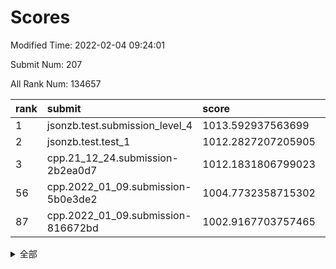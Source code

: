 # Scores

Modified Time: 2022-02-04 09:24:01

Submit Num: 207

All Rank Num: 134657

| rank |               submit               |       score        |       sigma        | pk_num |
| :--- | :--------------------------------- | :----------------- | :----------------- | :----- |
| 1    | jsonzb.test.submission_level_4     | 1013.592937563699  | 0.7989613087943244 | 2603   |
| 2    | jsonzb.test.test_1                 | 1012.2827207205905 | 0.7814780265417011 | 2600   |
| 3    | cpp.21_12_24.submission-2b2ea0d7   | 1012.1831806799023 | 0.7904898572180489 | 2604   |
| 56   | cpp.2022_01_09.submission-5b0e3de2 | 1004.7732358715302 | 0.7228759907487451 | 2601   |
| 87   | cpp.2022_01_09.submission-816672bd | 1002.9167703757465 | 0.7111669937951262 | 2603   |


<details>
<summary>全部</summary>

| rank |                 submit                 |       score        |       sigma        | pk_num |
| :--- | :------------------------------------- | :----------------- | :----------------- | :----- |
| 1    | jsonzb.test.submission_level_4         | 1013.592937563699  | 0.7989613087943244 | 2603   |
| 2    | jsonzb.test.test_1                     | 1012.2827207205905 | 0.7814780265417011 | 2600   |
| 3    | cpp.21_12_24.submission-2b2ea0d7       | 1012.1831806799023 | 0.7904898572180489 | 2604   |
| 4    | gobigger.level_3.submission_level_3_3  | 1011.8247613826381 | 0.7881313081865426 | 2601   |
| 5    | gobigger.level_3.submission_level_3_16 | 1011.7442916802135 | 0.7923171831318196 | 2611   |
| 6    | gobigger.level_3.submission_level_3_14 | 1011.73540645827   | 0.7799792485823318 | 2605   |
| 7    | gobigger.level_3.submission_level_3_37 | 1011.6837457773274 | 0.793246359413202  | 2605   |
| 8    | gobigger.level_3.submission_level_3_46 | 1011.6419907898439 | 0.7681009982203943 | 2612   |
| 9    | gobigger.level_3.submission_level_3_26 | 1011.5052187690249 | 0.7885347411049294 | 2594   |
| 10   | gobigger.level_3.submission_level_3_15 | 1010.9064510000419 | 0.7648580054470633 | 2598   |
| 11   | gobigger.level_3.submission_level_3_38 | 1010.9021398793017 | 0.7617147708933729 | 2597   |
| 12   | gobigger.level_3.submission_level_3_49 | 1010.893011583893  | 0.7642305916402327 | 2598   |
| 13   | gobigger.level_3.submission_level_3_19 | 1010.8388406328459 | 0.7643288935201193 | 2605   |
| 14   | gobigger.level_3.submission_level_3_48 | 1010.7882042397817 | 0.7612953631020949 | 2602   |
| 15   | gobigger.level_3.submission_level_3_34 | 1010.7620029632718 | 0.7779296968683013 | 2593   |
| 16   | gobigger.level_3.submission_level_3_29 | 1010.7009581956303 | 0.7766917924713319 | 2601   |
| 17   | gobigger.level_3.submission_level_3_8  | 1010.6993866611641 | 0.758666634129689  | 2599   |
| 18   | gobigger.level_3.submission_level_3_6  | 1010.6560029684254 | 0.7761659114670468 | 2601   |
| 19   | gobigger.level_3.submission_level_3_40 | 1010.4330089598167 | 0.7677835812944439 | 2600   |
| 20   | gobigger.level_3.submission_level_3_18 | 1010.3456821967965 | 0.7534522816803707 | 2604   |
| 21   | gobigger.level_3.submission_level_3_23 | 1010.3334730111703 | 0.7747182575135173 | 2606   |
| 22   | gobigger.level_3.submission_level_3_21 | 1010.3311707726693 | 0.7673012411546546 | 2604   |
| 23   | gobigger.level_3.submission_level_3_9  | 1010.2911399051985 | 0.7347115271826751 | 2604   |
| 24   | gobigger.level_3.submission_level_3_0  | 1010.2444952191199 | 0.7732338829558204 | 2601   |
| 25   | gobigger.level_3.submission_level_3_39 | 1010.2212553431385 | 0.7554739132925808 | 2603   |
| 26   | gobigger.level_3.submission_level_3_25 | 1010.1260459093668 | 0.7523554587269989 | 2600   |
| 27   | gobigger.level_3.submission_level_3_17 | 1010.0898277694042 | 0.7624000998627656 | 2604   |
| 28   | gobigger.level_3.submission_level_3_41 | 1010.0263017159542 | 0.7462728810116572 | 2603   |
| 29   | gobigger.level_3.submission_level_3_32 | 1009.9387389559428 | 0.7538375085030701 | 2606   |
| 30   | gobigger.level_3.submission_level_3_42 | 1009.8618505250594 | 0.7439381244755776 | 2601   |
| 31   | gobigger.level_3.submission_level_3_45 | 1009.8410805563324 | 0.746704169187447  | 2607   |
| 32   | gobigger.level_3.submission_level_3_31 | 1009.8320681590543 | 0.7571935630605554 | 2604   |
| 33   | gobigger.level_3.submission_level_3_11 | 1009.8268064315913 | 0.7539645834003182 | 2600   |
| 34   | gobigger.level_3.submission_level_3_5  | 1009.8092371585496 | 0.7432340360229241 | 2601   |
| 35   | gobigger.level_3.submission_level_3_10 | 1009.7451860936512 | 0.7786478322780738 | 2606   |
| 36   | gobigger.level_3.submission_level_3_1  | 1009.7342268243384 | 0.7627886220845013 | 2603   |
| 37   | gobigger.level_3.submission_level_3_35 | 1009.6893316530264 | 0.7611319861884106 | 2602   |
| 38   | gobigger.level_3.submission_level_3_20 | 1009.6171391310343 | 0.784003595606754  | 2598   |
| 39   | gobigger.level_3.submission_level_3_7  | 1009.4456085237478 | 0.7615991925559743 | 2603   |
| 40   | gobigger.level_3.submission_level_3_30 | 1009.4313388990638 | 0.7491925009070435 | 2607   |
| 41   | gobigger.level_3.submission_level_3_12 | 1009.3926276244922 | 0.7666002947077655 | 2605   |
| 42   | gobigger.level_3.submission_level_3_27 | 1009.3875537972226 | 0.7652127425314784 | 2601   |
| 43   | gobigger.level_3.submission_level_3_36 | 1009.3396708085825 | 0.7744680329190612 | 2603   |
| 44   | gobigger.level_3.submission_level_3_22 | 1009.278213367104  | 0.7590178120415232 | 2607   |
| 45   | gobigger.level_3.submission_level_3_4  | 1009.203438663837  | 0.7512525583872887 | 2599   |
| 46   | gobigger.level_3.submission_level_3_24 | 1008.9969259202429 | 0.729957799168131  | 2601   |
| 47   | gobigger.level_3.submission_level_3_44 | 1008.9317974938847 | 0.7676573521359507 | 2599   |
| 48   | gobigger.level_3.submission_level_3_2  | 1008.8621547327989 | 0.7458674066554326 | 2603   |
| 49   | gobigger.level_3.submission_level_3_47 | 1008.8378608377577 | 0.7519746018556801 | 2597   |
| 50   | gobigger.level_3.submission_level_3_33 | 1008.6729216701651 | 0.7440560174094489 | 2599   |
| 51   | gobigger.level_3.submission_level_3_13 | 1008.639233037186  | 0.7300011967068977 | 2603   |
| 52   | gobigger.level_3.submission_level_3_28 | 1008.6062645380914 | 0.746162912749251  | 2600   |
| 53   | gobigger.level_3.submission_level_3_43 | 1008.3065041701199 | 0.7232100264502808 | 2604   |
| 54   | gobigger.level_1.submission_level_1_18 | 1004.9108779847246 | 0.7320761421171491 | 2602   |
| 55   | gobigger.level_1.submission_level_1_27 | 1004.8039355206347 | 0.7167023035744124 | 2607   |
| 56   | cpp.2022_01_09.submission-5b0e3de2     | 1004.7732358715302 | 0.7228759907487451 | 2601   |
| 57   | gobigger.level_1.submission_level_1_45 | 1004.5185298502478 | 0.7120411355491121 | 2603   |
| 58   | gobigger.level_1.submission_level_1_3  | 1004.2988725280965 | 0.715100017499162  | 2606   |
| 59   | gobigger.level_1.submission_level_1_43 | 1004.2968918919978 | 0.7183988792938116 | 2604   |
| 60   | gobigger.level_1.submission_level_1_15 | 1004.2074942452732 | 0.7163278318916412 | 2607   |
| 61   | gobigger.level_1.submission_level_1_35 | 1004.1574057965641 | 0.7354850253639452 | 2603   |
| 62   | gobigger.level_1.submission_level_1_14 | 1004.1320960789764 | 0.7171600843435452 | 2605   |
| 63   | gobigger.level_1.submission_level_1_5  | 1004.0836754023507 | 0.7143049072175679 | 2605   |
| 64   | gobigger.level_1.submission_level_1_25 | 1004.0737729255411 | 0.7151049437004998 | 2601   |
| 65   | gobigger.level_1.submission_level_1_6  | 1003.9737386780076 | 0.7207086562043953 | 2606   |
| 66   | gobigger.level_1.submission_level_1_31 | 1003.9352113256256 | 0.7150123650353134 | 2605   |
| 67   | gobigger.level_1.submission_level_1_49 | 1003.8781656702644 | 0.7270946122375198 | 2600   |
| 68   | gobigger.level_1.submission_level_1_32 | 1003.8554074886297 | 0.7171543992959261 | 2603   |
| 69   | gobigger.level_1.submission_level_1_48 | 1003.8317437786528 | 0.7154633330321769 | 2604   |
| 70   | gobigger.level_1.submission_level_1_4  | 1003.7989136352647 | 0.7187426407393422 | 2597   |
| 71   | gobigger.level_1.submission_level_1_40 | 1003.7198089725912 | 0.7071636046355055 | 2603   |
| 72   | gobigger.level_1.submission_level_1_11 | 1003.6517384515465 | 0.7162207174039059 | 2605   |
| 73   | gobigger.level_1.submission_level_1_42 | 1003.58906620557   | 0.7201796835295569 | 2607   |
| 74   | gobigger.level_1.submission_level_1_9  | 1003.5872419171036 | 0.7215056907987948 | 2596   |
| 75   | gobigger.level_1.submission_level_1_21 | 1003.571425205271  | 0.70658100799461   | 2604   |
| 76   | gobigger.level_1.submission_level_1_8  | 1003.4455385156537 | 0.7127902272186901 | 2599   |
| 77   | gobigger.level_1.submission_level_1_7  | 1003.4107048562612 | 0.7012243752170086 | 2603   |
| 78   | gobigger.level_1.submission_level_1_37 | 1003.404186646301  | 0.7162969296870415 | 2607   |
| 79   | gobigger.level_1.submission_level_1_38 | 1003.3980687278939 | 0.7054331799896162 | 2600   |
| 80   | gobigger.level_1.submission_level_1_23 | 1003.3833792322577 | 0.7226380073937796 | 2603   |
| 81   | gobigger.level_1.submission_level_1_2  | 1003.3753060737956 | 0.7071935832760571 | 2601   |
| 82   | gobigger.level_1.submission_level_1_19 | 1003.3543145162851 | 0.7206524716996408 | 2599   |
| 83   | gobigger.level_1.submission_level_1_36 | 1003.2986485461646 | 0.7149089395763779 | 2601   |
| 84   | gobigger.level_1.submission_level_1_22 | 1003.1535403474045 | 0.7267197865901945 | 2606   |
| 85   | gobigger.level_1.submission_level_1_34 | 1003.0946984873708 | 0.7079178800959209 | 2606   |
| 86   | gobigger.level_1.submission_level_1_39 | 1003.0845791859499 | 0.720479867766683  | 2602   |
| 87   | cpp.2022_01_09.submission-816672bd     | 1002.9167703757465 | 0.7111669937951262 | 2603   |
| 88   | gobigger.level_1.submission_level_1_16 | 1002.853235063827  | 0.7057335336182183 | 2598   |
| 89   | gobigger.level_1.submission_level_1_12 | 1002.8102912382107 | 0.7140756116568365 | 2600   |
| 90   | gobigger.level_1.submission_level_1_1  | 1002.7363702670308 | 0.7099159034405131 | 2598   |
| 91   | gobigger.level_1.submission_level_1_24 | 1002.7073964691097 | 0.7308371352293207 | 2598   |
| 92   | gobigger.level_1.submission_level_1_20 | 1002.6763568059745 | 0.6982223519823963 | 2598   |
| 93   | gobigger.level_1.submission_level_1_47 | 1002.5497515290061 | 0.7221840155894267 | 2605   |
| 94   | gobigger.level_1.submission_level_1_26 | 1002.5336396016887 | 0.7084038260262853 | 2602   |
| 95   | gobigger.level_1.submission_level_1_44 | 1002.4992742921676 | 0.7118631721416613 | 2603   |
| 96   | gobigger.level_1.submission_level_1_10 | 1002.3232749397896 | 0.7108864085949338 | 2604   |
| 97   | gobigger.level_1.submission_level_1_41 | 1002.1594130772494 | 0.7188188234993794 | 2606   |
| 98   | gobigger.level_1.submission_level_1_29 | 1002.083728761067  | 0.712924146593839  | 2603   |
| 99   | gobigger.level_1.submission_level_1_28 | 1001.9968033492386 | 0.7129264911377704 | 2598   |
| 100  | gobigger.level_1.submission_level_1_17 | 1001.8121827350803 | 0.7199594141173544 | 2602   |
| 101  | gobigger.level_1.submission_level_1_33 | 1001.8113446299928 | 0.7114928019450869 | 2603   |
| 102  | gobigger.level_1.submission_level_1_46 | 1001.7754289336177 | 0.714311557742437  | 2600   |
| 103  | gobigger.level_1.submission_level_1_30 | 1001.6831929248035 | 0.721281172301716  | 2601   |
| 104  | gobigger.level_1.submission_level_1_0  | 1001.5684713088413 | 0.7126574532233803 | 2608   |
| 105  | gobigger.level_1.submission_level_1_13 | 1001.4827619295963 | 0.7051532413764774 | 2600   |
| 106  | gobigger.random.submission_random_7    | 997.9482414652468  | 0.6973924600182252 | 2603   |
| 107  | gobigger.random.submission_random_10   | 997.6543017660031  | 0.708003526819405  | 2601   |
| 108  | gobigger.random.submission_random_1    | 997.4666996350544  | 0.7170335410374723 | 2597   |
| 109  | gobigger.random.submission_random_18   | 997.0475536026266  | 0.7147493167924641 | 2598   |
| 110  | gobigger.random.submission_random_11   | 996.9843455420453  | 0.7010908631713254 | 2604   |
| 111  | gobigger.random.submission_random_32   | 996.9130321932222  | 0.6995165308075453 | 2606   |
| 112  | gobigger.random.submission_random_47   | 996.9036425305425  | 0.7065041457583227 | 2601   |
| 113  | gobigger.random.submission_random_3    | 996.8043893716981  | 0.7068906081528358 | 2603   |
| 114  | gobigger.random.submission_random_49   | 996.7410915875464  | 0.7197914206280663 | 2602   |
| 115  | gobigger.random.submission_random_36   | 996.7074582349744  | 0.7165627789376958 | 2604   |
| 116  | gobigger.random.submission_random_19   | 996.6799145633983  | 0.7133117612112914 | 2606   |
| 117  | gobigger.random.submission_random_22   | 996.5643341975901  | 0.7071610754182986 | 2600   |
| 118  | gobigger.random.submission_random_15   | 996.5492228473515  | 0.7244932219832014 | 2602   |
| 119  | gobigger.random.submission_random_37   | 996.5329128000051  | 0.7221574040621126 | 2605   |
| 120  | gobigger.random.submission_random_2    | 996.522372963689   | 0.7143386954223166 | 2602   |
| 121  | gobigger.random.submission_random_44   | 996.4663490204676  | 0.7031850995217982 | 2607   |
| 122  | gobigger.random.submission_random_13   | 996.165461406253   | 0.7164099232708601 | 2600   |
| 123  | gobigger.random.submission_random_48   | 996.0554705239906  | 0.7120411731746358 | 2602   |
| 124  | gobigger.random.submission_random_25   | 996.0267915708539  | 0.7088464881183715 | 2602   |
| 125  | gobigger.random.submission_random_28   | 995.9899943815553  | 0.7258514891209404 | 2596   |
| 126  | gobigger.random.submission_random_23   | 995.9256365837907  | 0.713878588146276  | 2605   |
| 127  | gobigger.random.submission_random_6    | 995.869535918605   | 0.7072955835862923 | 2598   |
| 128  | gobigger.random.submission_random_16   | 995.8573137483505  | 0.7146925451984089 | 2609   |
| 129  | gobigger.random.submission_random_41   | 995.7902968837591  | 0.7034658513606191 | 2603   |
| 130  | gobigger.random.submission_random_38   | 995.7818345050501  | 0.7097967766182421 | 2604   |
| 131  | gobigger.random.submission_random_14   | 995.759898174516   | 0.7067570131923198 | 2604   |
| 132  | gobigger.random.submission_random_35   | 995.7323160324253  | 0.7100137569138277 | 2605   |
| 133  | gobigger.random.submission_random_29   | 995.6330611044458  | 0.705848086356092  | 2601   |
| 134  | gobigger.random.submission_random_4    | 995.6262647545465  | 0.7027659853132054 | 2596   |
| 135  | gobigger.random.submission_random_31   | 995.620390265929   | 0.711358226216905  | 2598   |
| 136  | gobigger.random.submission_random_9    | 995.5991571452522  | 0.7152932886458213 | 2601   |
| 137  | gobigger.random.submission_random_43   | 995.596748133613   | 0.7073800620668995 | 2605   |
| 138  | gobigger.random.submission_random_8    | 995.5529669657318  | 0.7080213242153588 | 2601   |
| 139  | gobigger.random.submission_random_5    | 995.4221213776387  | 0.7208349008324261 | 2597   |
| 140  | gobigger.random.submission_random_21   | 995.3810164502946  | 0.7126945610579882 | 2599   |
| 141  | gobigger.random.submission_random_30   | 995.2548492844601  | 0.7317969292887965 | 2601   |
| 142  | gobigger.random.submission_random_24   | 995.2497055324457  | 0.721012797903249  | 2601   |
| 143  | gobigger.random.submission_random_12   | 995.2200231823831  | 0.7154492749744006 | 2606   |
| 144  | gobigger.random.submission_random_17   | 995.082475729902   | 0.720765598726184  | 2605   |
| 145  | gobigger.random.submission_random_20   | 995.0523549185556  | 0.7182331811444291 | 2604   |
| 146  | gobigger.random.submission_random_0    | 995.0515154459663  | 0.7174747160464536 | 2601   |
| 147  | gobigger.random.submission_random_40   | 995.0504869122935  | 0.7036863417012387 | 2602   |
| 148  | gobigger.random.submission_random_26   | 995.0437931338236  | 0.7228693081838979 | 2607   |
| 149  | gobigger.random.submission_random_42   | 995.0017878572083  | 0.7285794780197495 | 2604   |
| 150  | gobigger.random.submission_random_27   | 995.0016526770735  | 0.7137995886888846 | 2600   |
| 151  | gobigger.random.submission_random_33   | 994.7942995909895  | 0.7092023443249243 | 2603   |
| 152  | gobigger.random.submission_random_39   | 994.7712020974426  | 0.7055030834125811 | 2600   |
| 153  | gobigger.random.submission_random_46   | 994.7001126847584  | 0.7201099179465564 | 2603   |
| 154  | gobigger.random.submission_random_45   | 994.5352246388813  | 0.7333487695124029 | 2605   |
| 155  | gobigger.random.submission_random_34   | 994.5130085894353  | 0.701834987126888  | 2604   |
| 156  | gobigger.level_2.submission_level_2_13 | 993.8272704955339  | 0.7331211277466462 | 2599   |
| 157  | gobigger.level_2.submission_level_2_42 | 993.777434319671   | 0.7454248110020998 | 2607   |
| 158  | gobigger.level_2.submission_level_2_21 | 993.5894548104461  | 0.7391210996763813 | 2602   |
| 159  | gobigger.level_2.submission_level_2_1  | 993.4635733536927  | 0.7454577001555818 | 2606   |
| 160  | gobigger.level_2.submission_level_2_47 | 993.4634651500625  | 0.7334070101946477 | 2605   |
| 161  | gobigger.level_2.submission_level_2_27 | 993.4069192347667  | 0.7619956854638249 | 2594   |
| 162  | gobigger.level_2.submission_level_2_6  | 993.3774826266845  | 0.7337102705425415 | 2607   |
| 163  | gobigger.level_2.submission_level_2_46 | 993.3768344530213  | 0.7407951858957451 | 2604   |
| 164  | gobigger.level_2.submission_level_2_23 | 993.2483674288289  | 0.7566430838058685 | 2600   |
| 165  | gobigger.level_2.submission_level_2_4  | 993.2138338113517  | 0.7307506301967392 | 2603   |
| 166  | gobigger.level_2.submission_level_2_14 | 993.0608636371433  | 0.7367782611144453 | 2603   |
| 167  | gobigger.level_2.submission_level_2_28 | 992.9935090330941  | 0.7501340503683436 | 2606   |
| 168  | gobigger.level_2.submission_level_2_17 | 992.9338689418984  | 0.7218393101068507 | 2602   |
| 169  | gobigger.level_2.submission_level_2_41 | 992.8104721561083  | 0.7420283897457582 | 2598   |
| 170  | gobigger.level_2.submission_level_2_7  | 992.7856208334761  | 0.7485800815542587 | 2599   |
| 171  | gobigger.level_2.submission_level_2_2  | 992.7549570222519  | 0.7502925002757594 | 2610   |
| 172  | gobigger.level_2.submission_level_2_37 | 992.6189290434797  | 0.7344921465960804 | 2598   |
| 173  | gobigger.level_2.submission_level_2_18 | 992.5751117026016  | 0.7255088842747003 | 2601   |
| 174  | gobigger.level_2.submission_level_2_0  | 992.3526662931304  | 0.7541467206906407 | 2599   |
| 175  | gobigger.level_2.submission_level_2_40 | 992.2947991340477  | 0.7529966786392616 | 2602   |
| 176  | gobigger.level_2.submission_level_2_9  | 992.2562841049777  | 0.761292121504258  | 2603   |
| 177  | gobigger.level_2.submission_level_2_25 | 992.223631777621   | 0.7443654683359832 | 2602   |
| 178  | gobigger.level_2.submission_level_2_39 | 992.1736497305304  | 0.7363661448112704 | 2597   |
| 179  | gobigger.level_2.submission_level_2_10 | 992.1574837565453  | 0.7381086769182593 | 2601   |
| 180  | gobigger.level_2.submission_level_2_16 | 992.1412742854716  | 0.7316168133425925 | 2600   |
| 181  | gobigger.level_2.submission_level_2_33 | 991.969372515801   | 0.7420790167307785 | 2605   |
| 182  | gobigger.level_2.submission_level_2_8  | 991.8089231959145  | 0.7468149894972845 | 2603   |
| 183  | gobigger.level_2.submission_level_2_38 | 991.7528077961244  | 0.7632486119960529 | 2603   |
| 184  | gobigger.level_2.submission_level_2_45 | 991.656732165444   | 0.7472438686687859 | 2599   |
| 185  | gobigger.level_2.submission_level_2_48 | 991.5978885384884  | 0.7502917067488574 | 2601   |
| 186  | gobigger.level_2.submission_level_2_11 | 991.5813976091852  | 0.7301668027970398 | 2601   |
| 187  | gobigger.level_2.submission_level_2_30 | 991.5543041116015  | 0.7382607131379139 | 2603   |
| 188  | gobigger.level_2.submission_level_2_3  | 991.4985024297941  | 0.7481875375356674 | 2598   |
| 189  | gobigger.level_2.submission_level_2_49 | 991.4773119653262  | 0.734194825932894  | 2598   |
| 190  | gobigger.level_2.submission_level_2_20 | 991.3357973049793  | 0.7404719942858945 | 2603   |
| 191  | gobigger.level_2.submission_level_2_26 | 991.325479208705   | 0.7568997472947301 | 2599   |
| 192  | gobigger.level_2.submission_level_2_34 | 991.2439451418218  | 0.7376746729062625 | 2599   |
| 193  | gobigger.level_2.submission_level_2_15 | 991.2100876757531  | 0.74935771841027   | 2595   |
| 194  | gobigger.level_2.submission_level_2_24 | 991.1422291884277  | 0.7540226824080771 | 2600   |
| 195  | gobigger.level_2.submission_level_2_22 | 991.1289039652181  | 0.7577046493388515 | 2600   |
| 196  | gobigger.level_2.submission_level_2_31 | 991.0286691190612  | 0.7657164585099125 | 2605   |
| 197  | gobigger.level_2.submission_level_2_29 | 991.0021992178484  | 0.7450164682919456 | 2603   |
| 198  | gobigger.level_2.submission_level_2_36 | 990.9661467437999  | 0.7580496802646873 | 2605   |
| 199  | gobigger.level_2.submission_level_2_12 | 990.8913663208898  | 0.7635111572926068 | 2599   |
| 200  | gobigger.level_2.submission_level_2_44 | 990.7302989503129  | 0.7442552108592368 | 2599   |
| 201  | gobigger.level_2.submission_level_2_35 | 990.6267491527726  | 0.7553214967677259 | 2596   |
| 202  | gobigger.level_2.submission_level_2_32 | 990.5761057557274  | 0.7742258184856982 | 2606   |
| 203  | gobigger.level_2.submission_level_2_43 | 990.450341743998   | 0.7570814563778534 | 2599   |
| 204  | gobigger.level_2.submission_level_2_19 | 990.4432939765584  | 0.7497603849657454 | 2604   |
| 205  | gobigger.level_2.submission_level_2_5  | 990.4160155511997  | 0.7535767077332374 | 2597   |
| 206  | gobigger.none.submission_none_1        | 977.4429683178777  | 1.4346886834097543 | 2599   |
| 207  | gobigger.none.submission_none_0        | 975.8246418963299  | 1.4271722691372501 | 2603   |

</details>